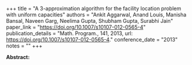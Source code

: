 +++
title = "A 3-approximation algorithm for the facility location problem with uniform capacities"
authors = "Ankit Aggarwal, Anand Louis, Manisha Bansal, Naveen Garg, Neelima Gupta, Shubham Gupta, Surabhi Jain"
paper_link = "https://doi.org/10.1007/s10107-012-0565-4"
publication_details = "Math. Program., 141, 2013, url: <a href='https://doi.org/10.1007/s10107-012-0565-4' target='_blank'>https://doi.org/10.1007/s10107-012-0565-4</a>."
conference_date = "2013"
notes = ""
+++

<b>Abstract:</b>
